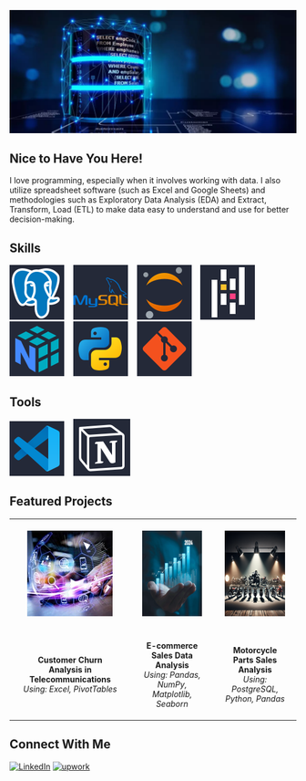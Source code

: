 <p align="center">
  <img src="profile_banner.png" alt="Banner de Bienvenida">
</p>

## Nice to Have You Here!
I love programming, especially when it involves working with data. I also utilize spreadsheet software (such as Excel and Google Sheets) and methodologies such as Exploratory Data Analysis (EDA) and Extract, Transform, Load (ETL) to make data easy to understand and use for better decision-making.

## Skills

<img src="icons/postgresql.svg" alt="PostgreSQL" />&nbsp;&nbsp;&nbsp;
<img src="icons/mysql.svg" alt="MySQL" />&nbsp;&nbsp;&nbsp;
<img src="icons/jupyter.svg" alt="Jupyter" />&nbsp;&nbsp;&nbsp;
<img src="icons/pandas.svg" alt="Pandas" />&nbsp;&nbsp;&nbsp;
<img src="icons/numpy.svg" alt="NumPy" />&nbsp;&nbsp;&nbsp;
<img src="icons/python.svg" alt="Python" />&nbsp;&nbsp;&nbsp;
<img src="icons/git.svg" alt="Git" />

## Tools

<img src="icons/visual-studio-code.svg" alt="Visual Studio Code" />&nbsp;&nbsp;&nbsp;
<img src="icons/notion.svg" alt="Notion" />

## Featured Projects

<table>
  <tr>
    <!-- Celdas de Imágenes -->
    <td align="center" style="padding: 20px;">
      <a href="https://github.com/jeanpaulomv/Analyzing-Customer-Churn-Case-Study-at-DataCamp">
        <img src="images/image_customer.jpg" alt="Customer Churn Analysis" width="150" height="150"/>
      </a>
    </td>
    <td align="center" style="padding: 20px;">
      <a href="https://github.com/jeanpaulomv/E-commerce-Sales-Data-Analysis">
        <img src="images/image_ecommerce_analysis.png" alt="E-commerce Sales Data Analysis" width="150" height="150"/>
      </a>
    </td>
    <td align="center" style="padding: 20px;">
      <a href="https://github.com/jeanpaulomv/Motorcycle-Parts-Sales-Analysis-DataCamp-Project">
        <img src="images/image_motos.png" alt="Motorcycle Parts Sales Analysis" width="150" height="150"/>
      </a>
    </td>
  </tr>
  <tr>
    <!-- Celdas de Texto -->
    <td align="center" style="padding: 20px;">
      <strong>Customer Churn Analysis in Telecommunications</strong>
      <br/>
      <em>Using: Excel, PivotTables</em>
    </td>
    <td align="center" style="padding: 20px;">
      <strong>E-commerce Sales Data Analysis</strong>
      <br/>
      <em>Using: Pandas, NumPy, Matplotlib, Seaborn</em>
    </td>
    <td align="center" style="padding: 20px;">
      <strong>Motorcycle Parts Sales Analysis</strong>
      <br/>
      <em>Using: PostgreSQL, Python, Pandas</em>
    </td>
  </tr>
</table>


## Connect With Me
<p>
  <a href="https://www.linkedin.com/in/jeanpaulomv/"><img src="https://img.shields.io/badge/jeanpaulomv-0077B5?style=for-the-badge&logo=linkedin&logoColor=white" alt="LinkedIn" height="30"></a>
  <a href="https://www.upwork.com/freelancers/~017f203a5583495e29?mp_source=share"><img src="https://img.shields.io/badge/UpWork-6FDA44?style=for-the-badge&logo=Upwork&logoColor=white" alt="upwork" height="30"></a>
</p>

